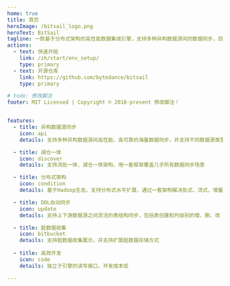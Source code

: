 ```yaml
---
home: true
title: 首页
heroImage: /bitsail_logo.png
heroText: BitSail
tagline: 一款基于分布式架构的高性能数据集成引擎，支持多种异构数据源间的数据同步，目前服务于抖音、今日头条等业务线，每日同步百万级数据。
actions:
  - text: 快速开始
    link: /zh/start/env_setup/
    type: primary
  - text: 开源仓库
    link: https://github.com/bytedance/bitsail
    type: primary

# todo: 修改脚注
footer: MIT Licensed | Copyright © 2018-present 修改脚注！


features:
  - title: 异构数据源同步
    icon: api
    details: 支持多种异构数据源间高性能、高可靠的海量数据同步，并支持不同数据源类型之间的转换

  - title: 湖仓一体
    icon: discover
    details: 支持流批一体、湖仓一体架构，用一套框架覆盖几乎所有数据同步场景

  - title: 分布式架构
    icon: condition
    details: 基于Hadoop生态，支持分布式水平扩展，通过一套架构解决批式、流式、增量场景下的数据同步

  - title: DDL自动同步
    icon: update
    details: 支持上下游数据源之间灵活的表结构同步，包括表创建和列级别的增、删、改

  - title: 脏数据收集
    icon: bitbucket
    details: 支持脏数据收集展示，并支持扩展脏数据存储方式
  
  - title: 高效开发
    icon: code
    details: 独立于引擎的读写接口，开发成本低

---
```

